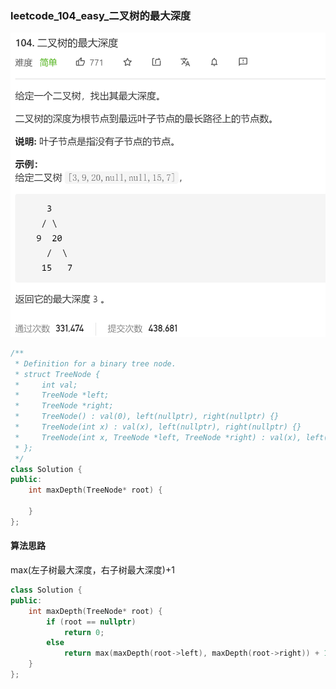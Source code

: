 ### leetcode_104_easy_二叉树的最大深度

![image-20210113170954514](leetcode_104_easy_%E4%BA%8C%E5%8F%89%E6%A0%91%E7%9A%84%E6%9C%80%E5%A4%A7%E6%B7%B1%E5%BA%A6.assets/image-20210113170954514.png)

```c++
/**
 * Definition for a binary tree node.
 * struct TreeNode {
 *     int val;
 *     TreeNode *left;
 *     TreeNode *right;
 *     TreeNode() : val(0), left(nullptr), right(nullptr) {}
 *     TreeNode(int x) : val(x), left(nullptr), right(nullptr) {}
 *     TreeNode(int x, TreeNode *left, TreeNode *right) : val(x), left(left), right(right) {}
 * };
 */
class Solution {
public:
    int maxDepth(TreeNode* root) {

    }
};
```

#### 算法思路

max(左子树最大深度，右子树最大深度)+1

```c++
class Solution {
public:
	int maxDepth(TreeNode* root) {
		if (root == nullptr)
			return 0;
		else
			return max(maxDepth(root->left), maxDepth(root->right)) + 1;
	}
};
```

